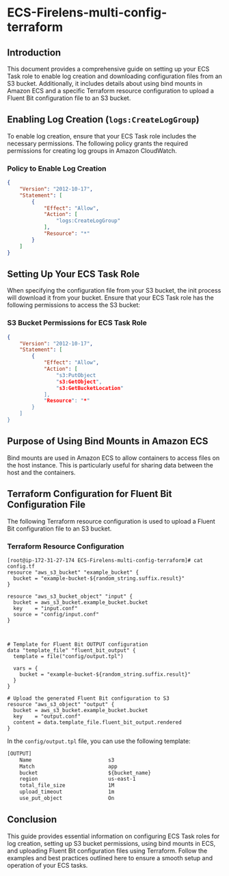 # ECS-Firelens-multi-config-terraform

## Introduction

This document provides a comprehensive guide on setting up your ECS Task role to enable log creation and downloading configuration files from an S3 bucket. Additionally, it includes details about using bind mounts in Amazon ECS and a specific Terraform resource configuration to upload a Fluent Bit configuration file to an S3 bucket.

## Enabling Log Creation (`logs:CreateLogGroup`)

To enable log creation, ensure that your ECS Task role includes the necessary permissions. The following policy grants the required permissions for creating log groups in Amazon CloudWatch.

### Policy to Enable Log Creation

```json
{
    "Version": "2012-10-17",
    "Statement": [
        {
            "Effect": "Allow",
            "Action": [
                "logs:CreateLogGroup"
            ],
            "Resource": "*"
        }
    ]
}
```

## Setting Up Your ECS Task Role

When specifying the configuration file from your S3 bucket, the init process will download it from your bucket. Ensure that your ECS Task role has the following permissions to access the S3 bucket:

### S3 Bucket Permissions for ECS Task Role

```json
{
    "Version": "2012-10-17",
    "Statement": [
        {
            "Effect": "Allow",
            "Action": [
                "s3:PutObject
                "s3:GetObject",
                "s3:GetBucketLocation"
            ],
            "Resource": "*"
        }
    ]
}
```

## Purpose of Using Bind Mounts in Amazon ECS

Bind mounts are used in Amazon ECS to allow containers to access files on the host instance. This is particularly useful for sharing data between the host and the containers.


## Terraform Configuration for Fluent Bit Configuration File

The following Terraform resource configuration is used to upload a Fluent Bit configuration file to an S3 bucket.

### Terraform Resource Configuration

```hcl
[root@ip-172-31-27-174 ECS-Firelens-multi-config-terraform]# cat config.tf
resource "aws_s3_bucket" "example_bucket" {
  bucket = "example-bucket-${random_string.suffix.result}"
}

resource "aws_s3_bucket_object" "input" {
  bucket = aws_s3_bucket.example_bucket.bucket
  key    = "input.conf"
  source = "config/input.conf"
}



# Template for Fluent Bit OUTPUT configuration
data "template_file" "fluent_bit_output" {
  template = file("config/output.tpl")

  vars = {
    bucket = "example-bucket-${random_string.suffix.result}"
  }
}

# Upload the generated Fluent Bit configuration to S3
resource "aws_s3_object" "output" {
  bucket = aws_s3_bucket.example_bucket.bucket
  key    = "output.conf"
  content = data.template_file.fluent_bit_output.rendered
}

```

In the `config/output.tpl` file, you can use the following template:

```txt
[OUTPUT]
    Name                         s3
    Match                        app
    bucket                       ${bucket_name}
    region                       us-east-1
    total_file_size              1M
    upload_timeout               1m
    use_put_object               On
```

## Conclusion

This guide provides essential information on configuring ECS Task roles for log creation, setting up S3 bucket permissions, using bind mounts in ECS, and uploading Fluent Bit configuration files using Terraform. Follow the examples and best practices outlined here to ensure a smooth setup and operation of your ECS tasks.
